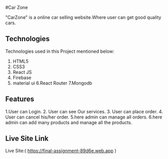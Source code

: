 #Car Zone

"CarZone" is a online car selling website.Where user can get good quality cars. 

## Technologies

Technologies used in this Project mentioned below:

1. HTML5
2. CSS3
3. React JS
4. Firebase
5. material ui
6.React Router
7.Mongodb
## Features
1.User can Login.
2. User can see  Our services.
3. User can place order.
4. User can cancel his/her order.
5.here admin can manage all orders.
6.here admin can add many products and manage all the products.

## Live Site Link

Live Site:( https://final-assignment-89d6e.web.app )
